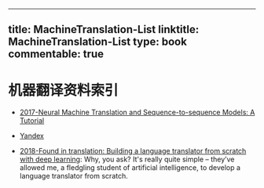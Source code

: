 
---
title: MachineTranslation-List
linktitle: MachineTranslation-List
type: book
commentable: true
---

# 机器翻译资料索引

- [2017-Neural Machine Translation and Sequence-to-sequence Models: A Tutorial](https://arxiv.org/pdf/1703.01619.pdf)

- [Yandex](https://translate.yandex.com/)

- [2018-Found in translation: Building a language translator from scratch with deep learning](https://blog.floydhub.com/language-translator/): Why, you ask? It's really quite simple – they’ve allowed me, a fledgling student of artificial intelligence, to develop a language translator from scratch.

    